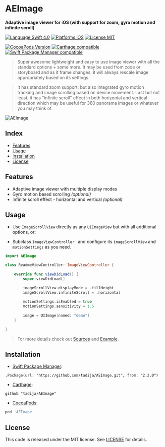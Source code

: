 # AEImage

**Adaptive image viewer for iOS (with support for zoom, gyro motion and infinite scroll)**

[![Language Swift 4.0](https://img.shields.io/badge/Language-Swift%204.0-orange.svg?style=flat)](https://swift.org)
[![Platforms iOS](https://img.shields.io/badge/Platforms-iOS-lightgray.svg?style=flat)](http://www.apple.com)
[![License MIT](https://img.shields.io/badge/License-MIT-lightgrey.svg?style=flat)](LICENSE)

[![CocoaPods Version](https://img.shields.io/cocoapods/v/AEImage.svg?style=flat)](https://cocoapods.org/pods/AEImage)
[![Carthage compatible](https://img.shields.io/badge/Carthage-compatible-brightgreen.svg?style=flat)](https://github.com/Carthage/Carthage)
[![Swift Package Manager compatible](https://img.shields.io/badge/Swift%20Package%20Manager-compatible-brightgreen.svg)](https://github.com/apple/swift-package-manager)

> Super awesome lightweight and easy to use image viewer with all the standard options + some more. It may be used from code or storyboard and as it frame changes, it will always rescale image appropriately based on its settings.  

> It has standard zoom support, but also integrated gyro motion tracking and image scrolling based on device movement. Last but not least, it has "infinite scroll" effect in both horizontal and vertical direction which may be useful for 360 panorama images or whatever you may think of.

![AEImage](http://tadija.net/public/AEImage.gif)

## Index
- [Features](#features)
- [Usage](#usage)
- [Installation](#installation)
- [License](#license)

## Features
- Adaptive image viewer with multiple display modes
- Gyro motion based scrolling *(optional)*
- Infinite scroll effect - horizontal and vertical *(optional)*

## Usage

- Use `ImageScrollView` directly as any `UIImageView` but with all additional options, or:

- Subclass `ImageViewController ` and configure its `imageScrollView` and `motionSettings` as you need.

```swift
import AEImage

class ReadmeViewController: ImageViewController {
    
    override func viewDidLoad() {
        super.viewDidLoad()

        imageScrollView.displayMode = .fillHeight
        imageScrollView.infiniteScroll = .horizontal
        
        motionSettings.isEnabled = true
        motionSettings.sensitivity = 1.5
        
        image = UIImage(named: "demo")
    }
    
}
```

> For more details check out [Sources](Sources) and [Example](Example).

## Installation

- [Swift Package Manager](https://swift.org/package-manager/):

```
.Package(url: "https://github.com/tadija/AEImage.git", from: "2.2.0")
```

- [Carthage](https://github.com/Carthage/Carthage):

```ogdl
github "tadija/AEImage"
```

- [CocoaPods](http://cocoapods.org/):

```ruby
pod 'AEImage'
```

## License
This code is released under the MIT license. See [LICENSE](LICENSE) for details.
